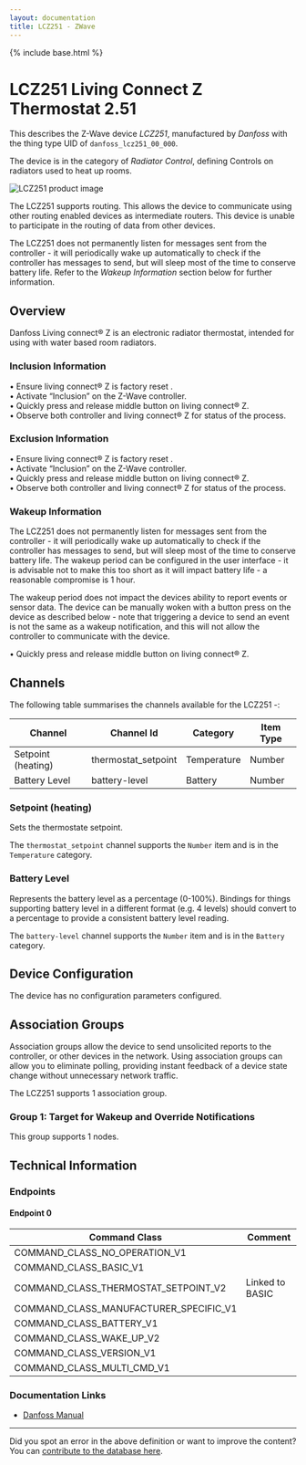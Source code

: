 ```yaml
---
layout: documentation
title: LCZ251 - ZWave
---
```


{% include base.html %}

# LCZ251 Living Connect Z Thermostat 2.51
This describes the Z-Wave device *LCZ251*, manufactured by *Danfoss* with the thing type UID of ```danfoss_lcz251_00_000```.

The device is in the category of *Radiator Control*, defining Controls on radiators used to heat up rooms.

![LCZ251 product image](https://www.cd-jackson.com/zwave_device_uploads/163/163_default.jpg)


The LCZ251 supports routing. This allows the device to communicate using other routing enabled devices as intermediate routers.  This device is unable to participate in the routing of data from other devices.

The LCZ251 does not permanently listen for messages sent from the controller - it will periodically wake up automatically to check if the controller has messages to send, but will sleep most of the time to conserve battery life. Refer to the *Wakeup Information* section below for further information.

## Overview

Danfoss Living connect® Z is an electronic radiator thermostat, intended for using with water based room radiators.

### Inclusion Information

• Ensure living connect® Z is factory reset .  
• Activate “Inclusion” on the Z-Wave controller.  
• Quickly press and release middle button on living connect® Z.  
• Observe both controller and living connect® Z for status of the process.

### Exclusion Information

• Ensure living connect® Z is factory reset .  
• Activate “Inclusion” on the Z-Wave controller.  
• Quickly press and release middle button on living connect® Z.  
• Observe both controller and living connect® Z for status of the process.

### Wakeup Information

The LCZ251 does not permanently listen for messages sent from the controller - it will periodically wake up automatically to check if the controller has messages to send, but will sleep most of the time to conserve battery life. The wakeup period can be configured in the user interface - it is advisable not to make this too short as it will impact battery life - a reasonable compromise is 1 hour.

The wakeup period does not impact the devices ability to report events or sensor data. The device can be manually woken with a button press on the device as described below - note that triggering a device to send an event is not the same as a wakeup notification, and this will not allow the controller to communicate with the device.

• Quickly press and release middle button on living connect® Z.

## Channels

The following table summarises the channels available for the LCZ251 -:

| Channel | Channel Id | Category | Item Type |
|---------|------------|----------|-----------|
| Setpoint (heating) | thermostat_setpoint | Temperature | Number | 
| Battery Level | battery-level | Battery | Number |

### Setpoint (heating)

Sets the thermostate setpoint.

The ```thermostat_setpoint``` channel supports the ```Number``` item and is in the ```Temperature``` category.

### Battery Level

Represents the battery level as a percentage (0-100%). Bindings for things supporting battery level in a different format (e.g. 4 levels) should convert to a percentage to provide a consistent battery level reading.

The ```battery-level``` channel supports the ```Number``` item and is in the ```Battery``` category.



## Device Configuration

The device has no configuration parameters configured.

## Association Groups

Association groups allow the device to send unsolicited reports to the controller, or other devices in the network. Using association groups can allow you to eliminate polling, providing instant feedback of a device state change without unnecessary network traffic.

The LCZ251 supports 1 association group.

### Group 1: Target for Wakeup and Override Notifications


This group supports 1 nodes.

## Technical Information

### Endpoints

#### Endpoint 0

| Command Class | Comment |
|---------------|---------|
| COMMAND_CLASS_NO_OPERATION_V1| |
| COMMAND_CLASS_BASIC_V1| |
| COMMAND_CLASS_THERMOSTAT_SETPOINT_V2| Linked to BASIC|
| COMMAND_CLASS_MANUFACTURER_SPECIFIC_V1| |
| COMMAND_CLASS_BATTERY_V1| |
| COMMAND_CLASS_WAKE_UP_V2| |
| COMMAND_CLASS_VERSION_V1| |
| COMMAND_CLASS_MULTI_CMD_V1| |

### Documentation Links

* [Danfoss Manual](https://www.cd-jackson.com/zwave_device_uploads/163/Danfoss-living-connect-OEM-VQIDA15T-013R9563.pdf)

---

Did you spot an error in the above definition or want to improve the content?
You can [contribute to the database here](http://www.cd-jackson.com/index.php/zwave/zwave-device-database/zwave-device-list/devicesummary/163).
